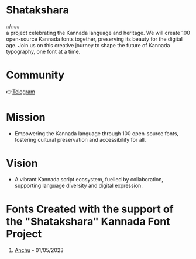 # Shatakshara
೧/೧೦೦\
a project celebrating the Kannada language and heritage. We will create 100 open-source Kannada fonts together, preserving its beauty for the digital age. Join us on this creative journey to shape the future of Kannada typography, one font at a time.

# Community
👉[Telegram](https://telegram.me/shatakshara)

# Mission
* Empowering the Kannada language through 100 open-source fonts, fostering cultural preservation and accessibility for all.
  
# Vision
* A vibrant Kannada script ecosystem, fuelled by collaboration, supporting language diversity and digital expression.

# Fonts Created with the support of the "Shatakshara" Kannada Font Project
1. [Anchu](https://github.com/imarunck/anchu) - 01/05/2023
